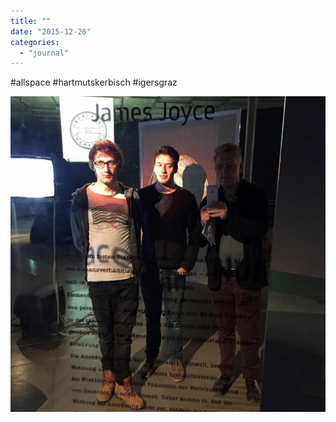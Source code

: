 ```yaml
---
title: ""
date: "2015-12-26"
categories: 
  - "journal"
---
```


#allspace #hartmutskerbisch #igersgraz

![](images/e11ccce0c9.jpg)
